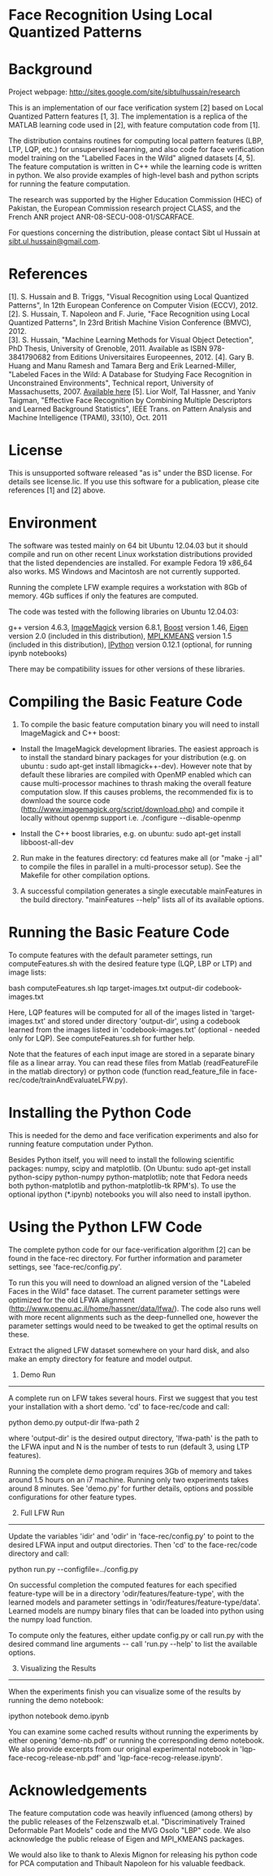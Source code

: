 Face Recognition Using Local Quantized Patterns
=================================================

Background
==========

Project webpage: http://sites.google.com/site/sibtulhussain/research

This is an implementation of our face verification system [2] based on
Local Quantized Pattern features [1, 3]. The implementation is a
replica of the MATLAB learning code used in [2], with feature
computation code from [1].

The distribution contains routines for computing local pattern
features (LBP, LTP, LQP, etc.) for unsupervised learning, and also
code for face verification model training on the "Labelled Faces in
the Wild" aligned datasets [4, 5]. The feature computation is written in C++
while the learning code is written in python. We also provide examples
of high-level bash and python scripts for running the feature
computation.

The research was supported by the Higher Education Commission (HEC) of
Pakistan, the European Commission research project CLASS, and the
French ANR project ANR-08-SECU-008-01/SCARFACE.

For questions concerning the distribution, please contact Sibt ul
Hussain at sibt.ul.hussain@gmail.com.

References
==========

[1]. S. Hussain and B. Triggs, "Visual Recognition using Local Quantized
     Patterns", In 12th European Conference on Computer Vision (ECCV), 2012.  
[2]. S. Hussain, T. Napoleon and F. Jurie, "Face Recognition using Local
     Quantized Patterns", In 23rd British Machine Vision Conference (BMVC), 2012.  
[3]. S. Hussain, "Machine Learning Methods for Visual Object Detection", PhD Thesis,
     University of Grenoble, 2011. Available as ISBN 978-3841790682 from Editions 
     Universitaires Europeennes, 2012.
[4]. Gary B. Huang and Manu Ramesh and Tamara Berg and Erik Learned-Miller,
     "Labeled Faces in the Wild: A Database for Studying Face Recognition
     in Unconstrained Environments", Technical report, University of
     Massachusetts, 2007. [Available here](http://vis-www.cs.umass.edu/lfw/)
[5]. Lior Wolf, Tal Hassner, and Yaniv Taigman, "Effective Face Recognition by
     Combining Multiple Descriptors and Learned Background Statistics", IEEE
     Trans. on Pattern Analysis and Machine Intelligence (TPAMI), 33(10), Oct. 2011    

License
=======

This is unsupported software released "as is" under the BSD
license.  For details see license.lic.  If you use this software for a
publication, please cite references [1] and [2] above.
    
Environment
===========

The software was tested mainly on 64 bit Ubuntu 12.04.03 but it should
compile and run on other recent Linux workstation distributions
provided that the listed dependencies are installed. For example
Fedora 19 x86_64 also works. MS Windows and Macintosh are not
currently supported.

Running the complete LFW example requires a workstation with 8Gb of
memory. 4Gb suffices if only the features are computed.

The code was tested with the following libraries on Ubuntu 12.04.03:

g++ version 4.6.3,
[ImageMagick](http://www.imagemagick.org/script/install-source.php) version 6.8.1,
[Boost](http://www.boost.org/) version 1.46,
[Eigen](http://eigen.tuxfamily.org) version 2.0 (included in this distribution),
[MPI_KMEANS](http://mloss.org/software/view/48/) version 1.5 (included in this distribution),
[IPython](http://ipython.org) version 0.12.1 (optional, for running ipynb notebooks)

There may be compatibility issues for other versions of these libraries.

Compiling the Basic Feature Code
================================

1. To compile the basic feature computation binary you will need to
install ImageMagick and C++ boost:

- Install the ImageMagick development libraries. The easiest approach
is to install the standard binary packages for your distribution (e.g.
on ubuntu : sudo apt-get install libmagick++-dev). However note that
by default these libraries are compiled with OpenMP enabled which can
cause multi-processor machines to thrash making the overall feature
computation slow. If this causes problems, the recommended fix is to
download the source code
(http://www.imagemagick.org/script/download.php) and compile it
locally without openmp support i.e. ./configure --disable-openmp

- Install the C++ boost libraries, e.g. on ubuntu: sudo apt-get
install libboost-all-dev

2. Run make in the features directory:
 cd features
 make all 
 (or "make -j all" to compile the files in parallel in a
 multi-processor setup). See the Makefile for other compilation
 options.

3. A successful compilation generates a single executable mainFeatures
in the build directory. "mainFeatures --help" lists all of its
available options.

Running the Basic Feature Code
==============================

To compute features with the default parameter settings, run
computeFeatures.sh with the desired feature type (LQP, LBP or LTP) and
image lists:

bash computeFeatures.sh lqp target-images.txt output-dir codebook-images.txt
	
Here, LQP features will be computed for all of the images listed in
'target-images.txt' and stored under directory 'output-dir', using a
codebook learned from the images listed in 'codebook-images.txt'
(optional - needed only for LQP). See computeFeatures.sh for further
help.

Note that the features of each input image are stored in a separate
binary file as a linear array. You can read these files from Matlab
(readFeatureFile in the matlab directory) or python code (function
read_feature_file in face-rec/code/trainAndEvaluateLFW.py).


Installing the Python Code
==========================

This is needed for the demo and face verification experiments and also
for running feature computation under Python.

Besides Python itself, you will need to install the following
scientific packages: numpy, scipy and matplotlib. (On Ubuntu: sudo
apt-get install python-scipy python-numpy python-matplotlib; note that
Fedora needs both python-matplotlib and python-matplotlib-tk
RPM's). To use the optional ipython (*.ipynb) notebooks you will also
need to install ipython.

Using the Python LFW Code
=========================

The complete python code for our face-verification algorithm [2] can
be found in the face-rec directory. For further information and
parameter settings, see 'face-rec/config.py'. 

To run this you will need to download an aligned version of the
"Labeled Faces in the Wild" face dataset. The current parameter
settings were optimized for the old LFWA alignment
(http://www.openu.ac.il/home/hassner/data/lfwa/). The code also runs
well with more recent alignments such as the deep-funnelled one,
however the parameter settings would need to be tweaked to get the
optimal results on these.  

Extract the aligned LFW dataset somewhere on your hard disk, and also
make an empty directory for feature and model output.

1. Demo Run
-----------

A complete run on LFW takes several hours. First we suggest that you
test your installation with a short demo.  'cd' to face-rec/code and
call:

python demo.py output-dir lfwa-path 2

where 'output-dir' is the desired output directory, 'lfwa-path' is the
path to the LFWA input and N is the number of tests to run (default
3, using LTP features).

Running the complete demo program requires 3Gb of memory and takes
around 1.5 hours on an i7 machine. Running only two experiments takes
around 8 minutes. See 'demo.py' for further details, options and
possible configurations for other feature types.

2. Full LFW Run
----------------

Update the variables 'idir' and 'odir' in 'face-rec/config.py' to
point to the desired LFWA input and output directories. Then 'cd' to
the face-rec/code directory and call:

python run.py --configfile=../config.py

On successful completion the computed features for each specified
feature-type will be in a directory 'odir/features/feature-type', with
the learned models and parameter settings in
'odir/features/feature-type/data'.  Learned models are numpy binary
files that can be loaded into python using the numpy load function.

To compute only the features, either update config.py or call run.py
with the desired command line arguments -- call 'run.py --help' to
list the available options.

3. Visualizing the Results
--------------------------

When the experiments finish you can visualize some of the results by
running the demo notebook:

ipython notebook demo.ipynb

You can examine some cached results without running the experiments by
either opening 'demo-nb.pdf' or running the corresponding demo
notebook. We also provide excerpts from our original experimental
notebook in 'lqp-face-recog-release-nb.pdf' and
'lqp-face-recog-release.ipynb'.

Acknowledgements
================

The feature computation code was heavily influenced (among others) by
the public releases of the Felzenszwalb et.al. "Discriminatively
Trained Deformable Part Models" code and the MVG Osolo "LBP" code. We
also acknowledge the public release of Eigen and MPI_KMEANS packages.

We would also like to thank to Alexis Mignon for releasing his python
code for PCA computation and Thibault Napoleon for his valuable
feedback.
